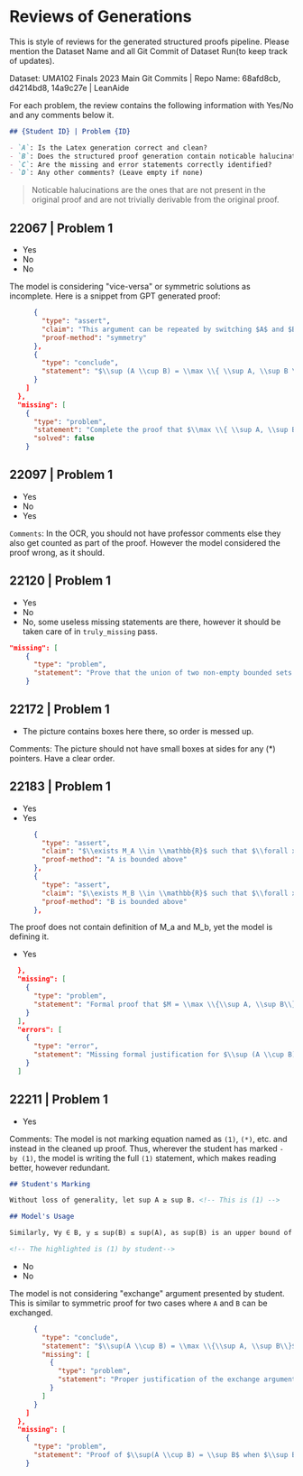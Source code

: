 # Reviews of Generations

This is style of reviews for the generated structured proofs pipeline. Please mention the Dataset Name and all Git Commit of Dataset Run(to keep track of updates).

Dataset: UMA102 Finals 2023 Main
Git Commits | Repo Name: 68afd8cb, d4214bd8, 14a9c27e | LeanAide

For each problem, the review contains the following information with Yes/No and any comments below it.

```markdown
## {Student ID} | Problem {ID}

- `A`: Is the Latex generation correct and clean?
- `B`: Does the structured proof generation contain noticable halucinations?
- `C`: Are the missing and error statements correctly identified?
- `D`: Any other comments? (Leave empty if none)
```

> Noticable halucinations are the ones that are not present in the original proof and are not trivially derivable from the original proof.

## 22067 | Problem 1

- Yes
- No
- No

The model is considering "vice-versa" or symmetric solutions as incomplete. Here is a snippet from GPT generated proof:

```json
      {
        "type": "assert",
        "claim": "This argument can be repeated by switching $A$ and $B$.",
        "proof-method": "symmetry"
      },
      {
        "type": "conclude",
        "statement": "$\\sup (A \\cup B) = \\max \\{ \\sup A, \\sup B \\}$."
      }
    ]
  },
  "missing": [
    {
      "type": "problem",
      "statement": "Complete the proof that $\\max \\{ \\sup A, \\sup B \\}$ is the supremum of $A \\cup B$.",
      "solved": false
    }

```

## 22097 | Problem 1

- Yes
- No
- Yes

`Comments`: In the OCR, you should not have professor comments else they also get counted as part of the proof. However the model considered the proof wrong, as it should.

## 22120 | Problem 1

- Yes
- No
- No, some useless missing statements are there, however it should be taken care of in `truly_missing` pass.

```json
"missing": [
    {
      "type": "problem",
      "statement": "Prove that the union of two non-empty bounded sets is non-empty."
    }
```

## 22172 | Problem 1

- The picture contains boxes here there, so order is messed up.

Comments: The picture should not have small boxes at sides for any (\*) pointers. Have a clear order.

## 22183 | Problem 1

- Yes
- Yes

```json
      {
        "type": "assert",
        "claim": "$\\exists M_A \\in \\mathbb{R}$ such that $\\forall x \\in A$, $x \\leq M_A$",
        "proof-method": "A is bounded above"
      },
      {
        "type": "assert",
        "claim": "$\\exists M_B \\in \\mathbb{R}$ such that $\\forall x \\in B$, $x \\leq M_B$",
        "proof-method": "B is bounded above"
      },
```

The proof does not contain definition of M_a and M_b, yet the model is defining it.

- Yes

```json
  },
  "missing": [
    {
      "type": "problem",
      "statement": "Formal proof that $M = \\max \\{\\sup A, \\sup B\\}$ and $\\sup (A \\cup B) = M$"
    }
  ],
  "errors": [
    {
      "type": "error",
      "statement": "Missing formal justification for $\\sup (A \\cup B) = M$"
    }
  ]
```

## 22211 | Problem 1

- Yes

Comments: The model is not marking equation named as `(1)`, `(*)`, etc. and instead in the cleaned up proof. Thus, wherever the student has marked `- by (1)`, the model is writing the full `(1)` statement, which makes reading better, however redundant.

```markdown
## Student's Marking

Without loss of generality, let sup A ≥ sup B. <!-- This is (1) -->

## Model's Usage

Similarly, ∀y ∈ B, y ≤ sup(B) ≤ sup(A), as sup(B) is an upper bound of B and `sup B ≤ sup A`.

<!-- The highlighted is (1) by student-->
```

- No
- No

The model is not considering "exchange" argument presented by student. This is similar to symmetric proof for two cases where `A` and `B` can be exchanged.

```json
      {
        "type": "conclude",
        "statement": "$\\sup(A \\cup B) = \\max \\{\\sup A, \\sup B\\}$",
        "missing": [
          {
            "type": "problem",
            "statement": "Proper justification of the exchange argument."
          }
        ]
      }
    ]
  },
  "missing": [
    {
      "type": "problem",
      "statement": "Proof of $\\sup(A \\cup B) = \\sup B$ when $\\sup B \\ge \\sup A$"
    }
```
